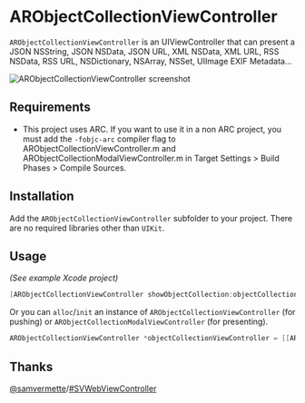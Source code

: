 # ARObjectCollectionViewController

`ARObjectCollectionViewController` is an UIViewController that can present a JSON NSString, JSON NSData, JSON URL, XML NSData, XML URL, RSS NSData, RSS URL, NSDictionary, NSArray, NSSet, UIImage EXIF Metadata...

![ARObjectCollectionViewController screenshot](https://raw.github.com/alexruperez/ARObjectCollectionViewController/master/screenshot.png "ARObjectCollectionViewController screenshot")

## Requirements

- This project uses ARC. If you want to use it in a non ARC project, you must add the `-fobjc-arc` compiler flag to ARObjectCollectionViewController.m and ARObjectCollectionModalViewController.m in Target Settings > Build Phases > Compile Sources.

## Installation

Add the `ARObjectCollectionViewController` subfolder to your project. There are no required libraries other than `UIKit`.

## Usage

*(See example Xcode project)*

```objectivec
[ARObjectCollectionViewController showObjectCollection:objectCollection];
```

Or you can `alloc`/`init` an instance of `ARObjectCollectionViewController` (for pushing) or `ARObjectCollectionModalViewController` (for presenting).

```objectivec
ARObjectCollectionViewController *objectCollectionViewController = [[ARObjectCollectionViewController alloc] initWithObjectCollection:objectCollection];
```

## Thanks

[@samvermette](https://github.com/samvermette)/[#SVWebViewController](https://github.com/samvermette/SVWebViewController)
